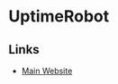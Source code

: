 # UptimeRobot

<!--
https://github.com/brennerm/uptimerobot-operator
https://github.com/louy/terraform-provider-uptimerobot
-->

## Links

- [Main Website](https://uptimerobot.com/)
